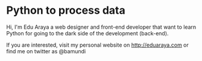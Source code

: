 # Python to process data

Hi, I'm Edu Araya a web designer and front-end developer that want to learn Python for going to the dark side of the development (back-end).

If you are interested, visit my personal website on http://eduaraya.com or find me on twitter as @bamundi
